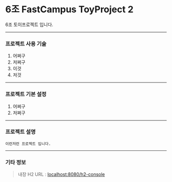  6조 FastCampus ToyProject 2
=======================

6조 토이프로젝트 입니다.

- - -

### 프로젝트 사용 기술

1. 어쩌구
2. 저쩌구
3. 이것
4. 저것

- - -

### 프로젝트 기본 설정

1. 어쩌구
2. 저쩌구

- - -

### 프로젝트 설명

`이런저런 프로젝트 입니다.`

- - -

### 기타 정보
> 내장 H2 URL : [localhost:8080/h2-console](http://localhost:8080/h2-console)













